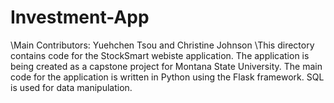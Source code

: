 # Investment-App
\Main Contributors: Yuehchen Tsou and Christine Johnson
\This directory contains code for the StockSmart webiste application. The application is being created as a capstone project for Montana State University. The main code for the application is written in Python using the Flask framework. SQL is used for data manipulation. 
